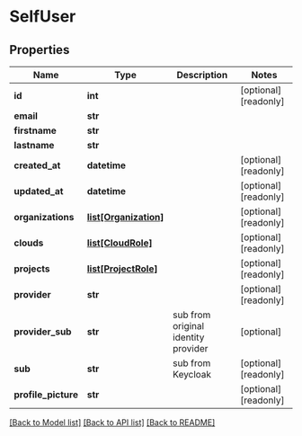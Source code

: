 # SelfUser

## Properties
Name | Type | Description | Notes
------------ | ------------- | ------------- | -------------
**id** | **int** |  | [optional] [readonly] 
**email** | **str** |  | 
**firstname** | **str** |  | 
**lastname** | **str** |  | 
**created_at** | **datetime** |  | [optional] [readonly] 
**updated_at** | **datetime** |  | [optional] [readonly] 
**organizations** | [**list[Organization]**](Organization.md) |  | [optional] [readonly] 
**clouds** | [**list[CloudRole]**](CloudRole.md) |  | [optional] [readonly] 
**projects** | [**list[ProjectRole]**](ProjectRole.md) |  | [optional] [readonly] 
**provider** | **str** |  | [optional] [readonly] 
**provider_sub** | **str** | sub from original identity provider | [optional] 
**sub** | **str** | sub from Keycloak | [optional] [readonly] 
**profile_picture** | **str** |  | [optional] [readonly] 

[[Back to Model list]](../README.md#documentation-for-models) [[Back to API list]](../README.md#documentation-for-api-endpoints) [[Back to README]](../README.md)


